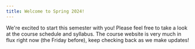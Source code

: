 ```yaml
---
title: Welcome to Spring 2024!
---
```


We're excited to start this semester with you! Please feel free to take a look at the course schedule and syllabus.
The course website is very much in flux right now (the Friday before), keep checking back as we make updates!
